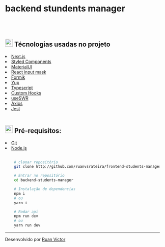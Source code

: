 <h1>backend stundents manager</h1>
<br>

<br />

<h2><img style="height: 25px" src="https://github.githubassets.com/images/icons/emoji/unicode/1f680.png" /> Técnologias usadas no projeto</h2>

<li><a href="https://nextjs.org/">Next.js</a></li>
<li><a href="https://styled-components.com/">Styled Components</a></li>
<li><a href="https://mui.com/pt/">MaterialUI</a></li>
<li><a href="https://www.npmjs.com/package/react-input-mask">React input mask</a></li>
<li><a href="https://formik.org/">Formik</a></li>
<li><a href="https://www.npmjs.com/package/yup">Yup</a></li>
<li><a href="https://www.npmjs.com/package/yup">Typescript</a></li>
<li><a href="https://reactjs.org/docs/hooks-custom.html">Custom Hooks</a></li>
<li><a href="https://swr.vercel.app/">useSWR</a></li>
<li><a href="https://axios-http.com/docs/intro">Axios</a></li>
<li><a href="https://jestjs.io/">Jest</a></li>

<br>

<h2><img style="height: 25px" src="https://github.githubassets.com/images/icons/emoji/unicode/2139.png" />  Pré-requisitos: </h2>
<li><a href="https://git-scm.com/">Git</a></li>
<li><a href="https://nodejs.org/en/">Node.js</a></li>


<br>

```bash
    # clonar repositório
    git clone http://github.com/ruanvsrateira/frontend-students-manager.git

    # Entrar no repositório
    cd backend-students-manager

    # Instalação de dependencias
    npm i 
    # ou
    yarn i 

    # Rodar api
    npm run dev
    # ou
    yarn run dev
```
<hr>


Desenvolvido por <a href="https://www.linkedin.com/in/ruanvsrateira" target="__blank">Ruan Victor</a>
